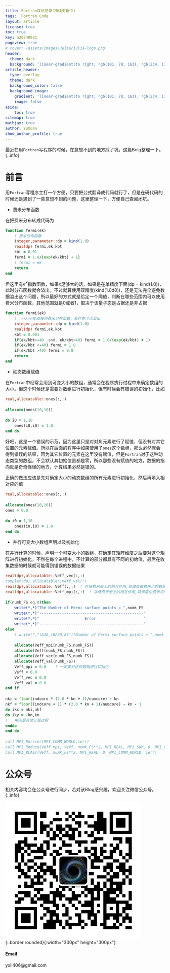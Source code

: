 ```yaml
---
title: Fortran踩坑记录(持续更新中)
tags:  Fortran Code 
layout: article
license: true
toc: true
key: a20240921
pageview: true
# cover: /assets/images/Julia/julia-logo.png
header:
  theme: dark
  background: 'linear-gradient(to right, rgb(101, 78, 163), rgb(234, 175, 200))'
article_header:
  type: overlay
  theme: dark
  background_color: false
  background_image: 
    gradient: 'linear-gradient(to right, rgb(101, 78, 163), rgb(234, 175, 200))'
    image: false
aside:
    toc: true
sitemap: true
mathjax: true
author: YuXuan
show_author_profile: true
---
```

最近在用`Fortran`写程序的时候，在意想不到的地方踩了坑，这篇Bolg整理一下。
{:.info}
<!--more-->
# 前言
用`Fortran`写程序主打一个方便，只要把公式翻译成代码就行了，但是在码代码的时候还是遇到了一些意想不到的问题，这里整理一下，方便自己查阅闭坑。

- 费米分布函数

在把费米分布转成代码为
```fortran
function fermi(ek)
    ! 费米分布函数
    integer,parameter::dp = kind(1.0)
    real(dp) fermi,ek,kbt
    kbt = 0.01
    fermi = 1.0/(exp(ek/kbt) + 1)  
    ! fermi = ek 
    return
end
```

但这里有$e^x$指数函数，如果$x$足够大的话，如果是在单精度下面(dp = kind(1.0))，此时分布函数就会溢出。不过就算使用双精度(kind(1.0d0))，还是无法完全避免数据溢出这个问题，所以最好的方式就是给定一个阈值，判断在哪些范围内可以使用费米分布函数，其他范围就是0或者1，取决于该量子态是占据还是非占据
```fortran
function fermi(ek)
    !  万万不能直接用费米分布函数，会存在浮点溢出
    integer,parameter::dp = kind(1.0)
    real(dp) fermi,ek,kbt
    kbt = 0.001
    if(ek/kbt>-40 .and. ek/kbt<40) fermi = 1.0/(exp(ek/kbt) + 1) 
    if(ek/kbt <-40) fermi = 1.0
    if(ek/kbt >40) fermi = 0.0
    return
end 
```

- 动态数组赋值

在`Fortran`中经常会用到可变大小的数组，通常会在程序执行过程中来确定数组的大小。但这个时候还是需要对数组进行初始化，但有时候会有错误的初始化，比如

```fortran
real,allocatable::ones(:,:)

allocate(ones(10,10))

do i0 = 1,10
    ones(i0,i0) = 1.0
end do

```
好吧，这是一个错误的示范，因为这里只是对对角元素进行了赋值，但没有对其它位置的元素赋值。所以在后面的程序中如果使用了`ones`这个数组，那么必然就会得到错误的结果，因为其它位置的元素在这里没有赋值，但是`Fortran`对于这种动态类型的数组，不会默认其初始位置都是零，所以那些没有赋值的地方，数据的指向就是奇奇怪怪的地方，计算结果必然是错的。

正确的做法应该是先对确定大小的动态数组的所有元素进行初始化，然后再填入相对应的值
```fortran
real,allocatable::ones(:,:)

allocate(ones(10,10))
ones = 0.0

do i0 = 1,10
    ones(i0,i0) = 1.0
end do

```

- 并行可变大小数组声明以及初始化

在并行计算的时候，声明一个可变大小的数组，在确定其矩阵维度之后要对这个矩阵进行初始化，不然在每个进程中，不计算的部分都具有不同的初始值，最后在收集数据的时候就可能得到错误的数据结果
```fortran
real(dp),allocatable::Veff_vec(:,:)
complex(dp),allocatable::Veff_val(:)
real(dp),allocatable::Veff(:,:)  ! 存储费米面上的相互作用,其维度由费米点的数量决定
real(dp),allocatable::Veff_mpi(:,:)  ! 存储费米面上的相互作用,其维度由费米点的数量决定

if(numk_FS.eq.0)then
    write(*,*)"The Number of Fermi surface points = ",numk_FS
    write(*,*)"----------------------------------------------"
    write(*,*)"                    Error                     "
    write(*,*)"----------------------------------------------"
else
    ! write(*,"(A30,10F20.8)")"Number of Fermi surface points = ",numk_FS

    allocate(Veff_mpi(numk_FS,numk_FS))
    allocate(Veff(numk_FS,numk_FS))
    allocate(Veff_vec(numk_FS,numk_FS))  
    allocate(Veff_val(numk_FS))
    Veff_mpi = 0.0    ! 一定要对这些数据进行初始化
    Veff = 0.0
    Veff_vec = 0.0
    Veff_val = 0.0
end if

nki = floor(indcore * (2.0 * kn + 1)/numcore) - kn
nkf = floor((indcore + 1) * (2.0 * kn + 1)/numcore) - kn - 1
do ikx = nki,nkf
do iky = -kn,kn
!   中间是具体计算过程
enddo
end do

call MPI_Barrier(MPI_COMM_WORLD,ierr)   
call MPI_Reduce(Veff_mpi, Veff, numk_FS**2, MPI_REAL, MPI_SUM, 0, MPI_COMM_WORLD,ierr)
call MPI_BCAST(Veff, numk_FS**2, MPI_REAL, 0, MPI_COMM_WORLD, ierr) 
```









# 公众号
相关内容均会在公众号进行同步，若对该Blog感兴趣，欢迎关注微信公众号。
{:.info}

![png](/assets/images/qrcode.jpg){:.border.rounded}{:width="300px" height="300px"}
<div class="card">
  <div class="card__content">
    <div class="card__header">
      <h4>Email</h4>
    </div>
    <p>yxli406@gmail.com</p>
  </div>
</div>
